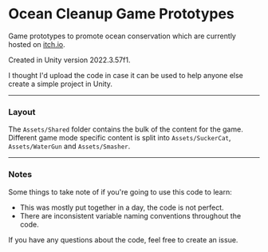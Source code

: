# Ocean Cleanup Game Prototypes

Game prototypes to promote ocean conservation which are currently hosted on [itch.io](https://foligno.itch.io/ocean-cleanup).

Created in Unity version 2022.3.57f1.

I thought I'd upload the code in case it can be used to help anyone else create a simple project in Unity.

---

### Layout

The `Assets/Shared` folder contains the bulk of the content for the game. Different game mode specific content is split into
`Assets/SuckerCat`, `Assets/WaterGun` and `Assets/Smasher`.

---

### Notes

Some things to take note of if you're going to use this code to learn:

- This was mostly put together in a day, the code is not perfect.
- There are inconsistent variable naming conventions throughout the code.

If you have any questions about the code, feel free to create an issue.